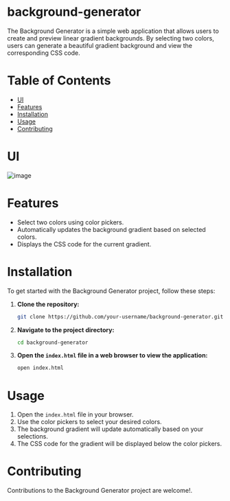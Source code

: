 # background-generator
The Background Generator is a simple web application that allows users to create and preview linear gradient backgrounds. By selecting two colors, users can generate a beautiful gradient background and view the corresponding CSS code.

# Table of Contents

- [UI](#UI)
- [Features](#features)
- [Installation](#installation)
- [Usage](#usage)
- [Contributing](#contributing)
# UI
![image](https://github.com/user-attachments/assets/9152ffcf-60df-40c5-a22a-ecf4210b1522)

# Features

- Select two colors using color pickers.
- Automatically updates the background gradient based on selected colors.
- Displays the CSS code for the current gradient.

# Installation

To get started with the Background Generator project, follow these steps:

1. **Clone the repository:**
    ```bash
    git clone https://github.com/your-username/background-generator.git
    ```
2. **Navigate to the project directory:**
    ```bash
    cd background-generator
    ```
3. **Open the `index.html` file in a web browser to view the application:**
    ```bash
    open index.html
    ```

# Usage

1. Open the `index.html` file in your browser.
2. Use the color pickers to select your desired colors.
3. The background gradient will update automatically based on your selections.
4. The CSS code for the gradient will be displayed below the color pickers.

# Contributing

Contributions to the Background Generator project are welcome!.
